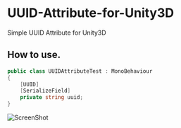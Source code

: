 # UUID-Attribute-for-Unity3D
Simple UUID Attribute for Unity3D

## How to use.
```C#
public class UUIDAttributeTest : MonoBehaviour
{
    [UUID]
    [SerializeField]
    private string uuid;
}
```
![ScreenShot](https://github.com/jeongroseok/UUID-Attribute-for-Unity3D/blob/master/Example/example.PNG)
